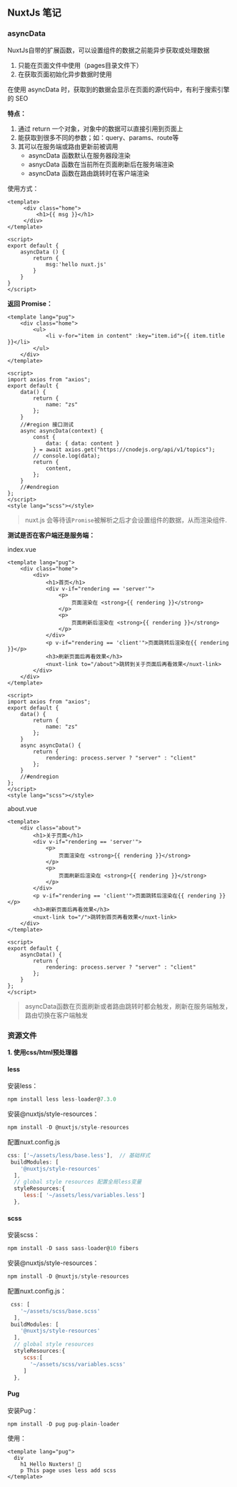 ## NuxtJs 笔记

### asyncData

NuxtJs自带的扩展函数，可以设置组件的数据之前能异步获取或处理数据

1. 只能在页面文件中使用（pages目录文件下）
2. 在获取页面初始化异步数据时使用

在使用 asyncData 时，获取到的数据会显示在页面的源代码中，有利于搜索引擎的 SEO

**特点：**

1. 通过 return 一个对象，对象中的数据可以直接引用到页面上
2. 能获取到很多不同的参数；如：query、params、route等
3. 其可以在服务端或路由更新前被调用
   - asyncData 函数默认在服务器段渲染
   - asnycData 函数在当前所在页面刷新后在服务端渲染
   - asyncData 函数在路由跳转时在客户端渲染

使用方式：

~~~vue
<template>
     <div class="home">
         <h1>{{ msg }}</h1>
     </div>
</template>

<script>
export default {
    asyncData () {
        return {
            msg:'hello nuxt.js'
        }
    }
}
</script>
~~~

**返回 Promise：**

~~~vue
<template lang="pug">
    <div class="home">
        <ul>
            <li v-for="item in content" :key="item.id">{{ item.title }}</li>
        </ul> 
    </div>
</template>

<script>
import axios from "axios";
export default {
    data() {
        return {
            name: "zs"
        };
    }
    //#region 接口测试
    async asyncData(context) {
        const {
            data: { data: content }
        } = await axios.get("https://cnodejs.org/api/v1/topics");
        // console.log(data);
        return {
            content,
        };
    }
    //#endregion
};
</script>
<style lang="scss"></style>
~~~

> nuxt.js 会等待该`Promise`被解析之后才会设置组件的数据，从而渲染组件.

**测试是否在客户端还是服务端：**

index.vue

~~~vue
<template lang="pug">
    <div class="home">
        <div>
            <h1>首页</h1>
            <div v-if="rendering == 'server'">
                <p>
                    页面渲染在 <strong>{{ rendering }}</strong>
                </p>
                <p>
                    页面刷新后渲染在 <strong>{{ rendering }}</strong>
                </p>
            </div>
            <p v-if="rendering == 'client'">页面跳转后渲染在{{ rendering }}</p>
            <h3>刷新页面后再看效果</h3>
            <nuxt-link to="/about">跳转到关于页面后再看效果</nuxt-link>
        </div> 
    </div>
</template>

<script>
import axios from "axios";
export default {
    data() {
        return {
            name: "zs"
        };
    }
    async asyncData() {
        return {
            rendering: process.server ? "server" : "client"
        };
    }
    //#endregion
};
</script>
<style lang="scss"></style>
~~~

about.vue

~~~vue
<template>
    <div class="about">
        <h1>关于页面</h1>
        <div v-if="rendering == 'server'">
            <p>
                页面渲染在 <strong>{{ rendering }}</strong>
            </p>
            <p>
                页面刷新后渲染在 <strong>{{ rendering }}</strong>
            </p>
        </div>
        <p v-if="rendering == 'client'">页面跳转后渲染在{{ rendering }}</p>
        <h3>刷新页面后再看效果</h3>
        <nuxt-link to="/">跳转到首页再看效果</nuxt-link>
    </div>
</template>

<script>
export default {
    asyncData() {
        return {
            rendering: process.server ? "server" : "client"
        };
    }
};
</script>
~~~

> asyncData函数在页面刷新或者路由跳转时都会触发，刷新在服务端触发，路由切换在客户端触发


### 资源文件

**1. 使用css/html预处理器**

#### less 

安装less：
~~~javascript
npm install less less-loader@7.3.0
~~~

安装@nuxtjs/style-resources：
~~~javascript
npm install -D @nuxtjs/style-resources
~~~

配置nuxt.config.js
~~~js
css: ['~/assets/less/base.less'],  // 基础样式
 buildModules: [
    '@nuxtjs/style-resources'
  ],
  // global style resources 配置全局less变量
  styleResources:{
     less:[ '~/assets/less/variables.less']
  },
~~~

#### scss

安装scss：
~~~js
npm install -D sass sass-loader@10 fibers
~~~

安装@nuxtjs/style-resources：
~~~javascript
npm install -D @nuxtjs/style-resources
~~~

配置nuxt.config.js：
~~~js
 css: [
    '~/assets/scss/base.scss'
  ],
 buildModules: [
    '@nuxtjs/style-resources'
  ],
  // global style resources
  styleResources:{
     scss:[
       '~/assets/scss/variables.scss'
     ]
  },
~~~

#### Pug

安装Pug：
~~~js
npm install -D pug pug-plain-loader
~~~

使用：

~~~vue
<template lang="pug">
  div
    h1 Hello Nuxters! 👋
    p This page uses less add scss
</template>
~~~

